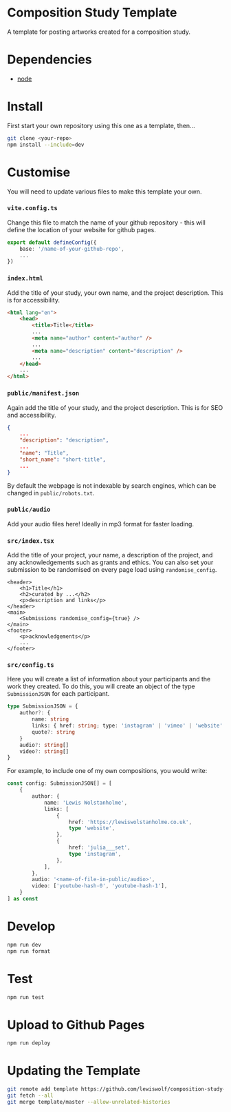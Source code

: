 # Composition Study Template

A template for posting artworks created for a composition study.

# Dependencies

-   [node](https://formulae.brew.sh/formula/node)

# Install

First start your own repository using this one as a template, then...

```bash
git clone <your-repo>
npm install --include=dev
```

# Customise

You will need to update various files to make this template your own.

### `vite.config.ts`

Change this file to match the name of your github repository - this will define the location of your website for github pages.

```ts
export default defineConfig({
	base: '/name-of-your-github-repo',
	...
})
```

### `index.html`

Add the title of your study, your own name, and the project description. This is for accessibility.

```html
<html lang="en">
	<head>
		<title>Title</title>
		...
		<meta name="author" content="author" />
		...
		<meta name="description" content="description" />
		...
	</head>
	...
</html>
```

### `public/manifest.json`

Again add the title of your study, and the project description. This is for SEO and accessibility.

```json
{
	...
	"description": "description",
	...
	"name": "Title",
	"short_name": "short-title",
	...
}
```

By default the webpage is not indexable by search engines, which can be changed in `public/robots.txt`.

### `public/audio`

Add your audio files here! Ideally in mp3 format for faster loading.

### `src/index.tsx`

Add the title of your project, your name, a description of the project, and any acknowledgements such as grants and ethics. You can also set your submission to be randomised on every page load using `randomise_config`.

```tsx
<header>
	<h1>Title</h1>
	<h2>curated by ...</h2>
	<p>description and links</p>
</header>
<main>
	<Submissions randomise_config={true} />
</main>
<footer>
	<p>acknowledgements</p>
	...
</footer>
```

### `src/config.ts`

Here you will create a list of information about your participants and the work they created. To do this, you will create an object of the type `SubmissionJSON` for each participant.

```ts
type SubmissionJSON = {
	author?: {
		name: string
		links: { href: string; type: 'instagram' | 'vimeo' | 'website' }[]
		quote?: string
	}
	audio?: string[]
	video?: string[]
}
```

For example, to include one of my own compositions, you would write:

```ts
const config: SubmissionJSON[] = [
	{
		author: {
			name: 'Lewis Wolstanholme',
			links: [
				{
					href: 'https://lewiswolstanholme.co.uk',
					type 'website',
				},
				{
					href: 'julia___set',
					type 'instagram',
				},
			],
		},
		audio: '<name-of-file-in-public/audio>',
		video: ['youtube-hash-0', 'youtube-hash-1'],
	}
] as const
```

# Develop

```bash
npm run dev
npm run format
```

# Test

```bash
npm run test
```

# Upload to Github Pages

```bash
npm run deploy
```

# Updating the Template

```bash
git remote add template https://github.com/lewiswolf/composition-study-template
git fetch --all
git merge template/master --allow-unrelated-histories
```
